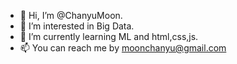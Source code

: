 - 👋 Hi, I’m @ChanyuMoon.
- 👀 I’m interested in Big Data.
- 🌱 I’m currently learning ML and html,css,js.
- 📫 You can reach me by moonchanyu@gmail.com

<!---
ChanyuMoon/ChanyuMoon is a ✨ special ✨ repository because its `README.md` (this file) appears on your GitHub profile.
You can click the Preview link to take a look at your changes.
--->
